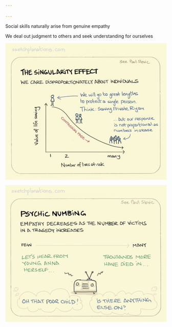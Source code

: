 ```yaml
---

---
```


Social skills naturally arise from genuine empathy

We deal out judgment to others and seek understanding for ourselves

![](/static/img/the-singularity-effect.jpeg)

![](/static/img/psychic-numbing.jpeg)

